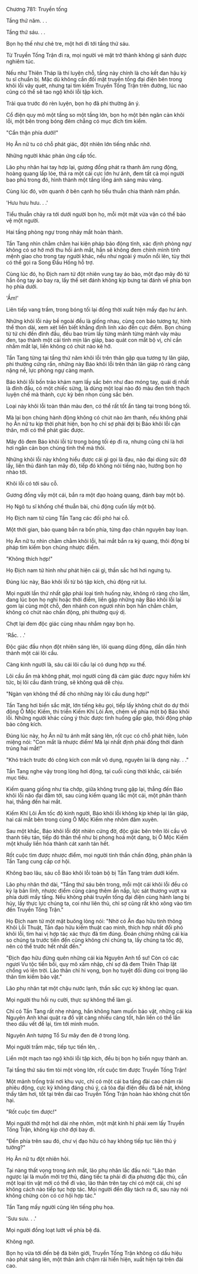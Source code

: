 




Chương 781: Truyền tống


Tầng thứ năm. . .

Tầng thứ sáu. . .

Bọn họ thế như chẻ tre, một hơi đi tới tầng thứ sáu.

Từ Truyền Tống Trận đi ra, mọi người vẻ mặt trở thành không gì sánh được nghiêm túc.

Nếu như Thiên Tháp là thí luyện chỗ, tầng này chính là cho kết đan hậu kỳ tu sĩ chuẩn bị. Mặc dù không cần đối mặt truyền tống đại điện bên trong khôi lỗi vây quét, nhưng tại tìm kiếm Truyền Tống Trận trên đường, lúc nào cũng có thể sẽ tao ngộ khôi lỗi tập kích.

Trải qua trước đó rèn luyện, bọn họ đã phi thường ăn ý.

Cổ điện quy mô một tầng so một tầng lớn, bọn họ một bên ngăn cản khôi lỗi, một bên trong bóng đêm chẳng có mục đích tìm kiếm.

"Cẩn thận phía dưới!"

Họ Ân nữ tu có chỗ phát giác, đột nhiên lớn tiếng nhắc nhở.

Những người khác phản ứng cấp tốc.

Lão phụ nhân hai tay hợp lại, gương đồng phát ra thanh âm rung động, hoàng quang lấp lóe, thả ra một cái cực lớn hư ảnh, đem tất cả mọi người bao phủ trong đó, hình thành một tầng lồng ánh sáng màu vàng.

Cùng lúc đó, vờn quanh ở bên cạnh họ tiểu thuẫn chia thành năm phần.

'Hưu hưu hưu. . .'

Tiểu thuẫn chảy ra tới dưới người bọn họ, mỗi một mặt vừa vặn có thể bảo vệ một người.

Hai tầng phòng ngự trong nháy mắt hoàn thành.

Tần Tang nhìn chằm chằm hai kiện pháp bảo động tĩnh, xác định phòng ngự không có sơ hở mới thu hồi ánh mắt, hắn sẽ không đem chính mình tính mệnh giao cho trong tay người khác, nếu như ngoài ý muốn nổi lên, tùy thời có thể gọi ra Song Đầu Hống hỗ trợ.

Cùng lúc đó, họ Địch nam tử đột nhiên vung tay áo bào, một đạo mây đỏ từ hắn ống tay áo bay ra, lấy thế sét đánh không kịp bưng tai đánh về phía bọn họ phía dưới.

'Ầm!'

Liên tiếp vang trầm, trong bóng tối lại đồng thời xuất hiện mấy đạo hư ảnh.

Những khôi lỗi này bề ngoài đều là giống nhau, cùng con báo tương tự, hình thể thon dài, xem xét liền biết khẳng định linh xảo đến cực điểm. Bọn chúng từ tứ chi đến đỉnh đầu, đều bao trùm lấy từng mảnh từng mảnh vảy màu đen, tạo thành một cái tinh mịn lân giáp, bao quát con mắt bộ vị, chỉ cần nhắm mắt lại, liền không có chút nào kẽ hở.

Tần Tang từng tại tầng thứ năm khôi lỗi trên thân gặp qua tương tự lân giáp, phi thường cứng rắn, những này Báo khôi lỗi trên thân lân giáp rõ ràng càng nặng nề, lực phòng ngự càng mạnh.

Báo khôi lỗi bốn trảo khảm nạm lấy sắc bén như đao móng tay, quái dị nhất là đỉnh đầu, có một chiếc sừng, là dùng một loại nào đó màu đen tinh thạch luyện chế mà thành, cực kỳ bén nhọn cùng sắc bén.

Loại này khôi lỗi toàn thân màu đen, có thể rất tốt ẩn tàng tại trong bóng tối.

Mà lại bọn chúng hành động không có chút nào âm thanh, nếu không phải họ Ân nữ tu kịp thời phát hiện, bọn họ chỉ sợ phải đợi bị Báo khôi lỗi cận thân, mới có thể phát giác được.

Mây đỏ đem Báo khôi lỗi từ trong bóng tối ép đi ra, nhưng cũng chỉ là hơi hơi ngăn cản bọn chúng tình thế mà thôi.

Những khôi lỗi này không hiểu được cái gì gọi là đau, não đại dùng sức đỡ lấy, liên thủ đánh tan mây đỏ, tiếp đó không nói tiếng nào, hướng bọn họ nhào tới.

Khôi lỗi có tới sáu cỗ.

Gương đồng vẫy một cái, bắn ra một đạo hoàng quang, đánh bay một bộ.

Họ Ngô tu sĩ khống chế thuẫn bài, chủ động cuốn lấy một bộ.

Họ Địch nam tử cùng Tần Tang các đối phó hai cỗ.

Một thời gian, bảo quang bắn ra bốn phía, từng đạo chân nguyên bay loạn.

Họ Ân nữ tu nhìn chằm chằm khôi lỗi, hai mắt bắn ra kỳ quang, thôi động bí pháp tìm kiếm bọn chúng nhược điểm.

"Không thích hợp!"

Họ Địch nam tử hình như phát hiện cái gì, thần sắc hơi hơi ngưng tụ.

Đúng lúc này, Báo khôi lỗi từ bỏ tập kích, chủ động rút lui.

Mọi người lần thứ nhất gặp phải loại tình huống này, không rõ ràng cho lắm, đang lúc bọn họ nghi hoặc thời điểm, liền gặp những này Báo khôi lỗi lại gom lại cùng một chỗ, đen nhánh con ngươi nhìn bọn hắn chằm chằm, không có chút nào chấn động, phi thường quỷ dị.

Chợt lại đem độc giác cùng nhau nhắm ngay bọn họ.

'Rắc. . .'

Độc giác đầu nhọn đột nhiên sáng lên, lôi quang dũng động, dần dần hình thành một cái lôi cầu.

Càng kinh người là, sáu cái lôi cầu lại có dung hợp xu thế.

Lôi cầu ẩn mà không phát, mọi người cũng đã cảm giác được nguy hiểm khí tức, bị lôi cầu đánh trúng, sẽ không quá dễ chịu.

"Ngàn vạn không thể để cho những này lôi cầu dung hợp!"

Tần Tang hơi biến sắc mặt, lớn tiếng kêu gọi, tiếp lấy không chút do dự thôi động Ô Mộc Kiếm, thi triển Kiếm Khí Lôi Âm, chém về phía một bộ Báo khôi lỗi. Những người khác cũng ý thức được tình huống gấp gáp, thôi động pháp bảo công kích.

Đúng lúc này, họ Ân nữ tu ánh mắt sáng lên, rốt cục có chỗ phát hiện, luôn miệng nói: "Con mắt là nhược điểm! Mà lại nhất định phải đồng thời đánh trúng hai mắt!"

"Khó trách trước đó công kích con mắt vô dụng, nguyên lai là dạng này. . ."

Tần Tang nghe vậy trong lòng hơi động, tại cuối cùng thời khắc, cải biến mục tiêu.

Kiếm quang giống như tia chớp, giữa không trung gập lại, thẳng đến Báo khôi lỗi não đại đâm tới, sau cùng kiếm quang lắc một cái, một phân thành hai, thẳng đến hai mắt.

Kiếm Khí Lôi Âm tốc độ kinh người, Báo khôi lỗi không kịp khép lại lân giáp, hai cái mắt bên trong cùng Ô Mộc Kiếm nhẹ nhõm đâm xuyên.

Sau một khắc, Báo khôi lỗi đột nhiên cứng đờ, độc giác bên trên lôi cầu vô thanh tiêu tán, tiếp đó thân thể như bị phong hoá một dạng, bị Ô Mộc Kiếm một khuấy liền hóa thành cát xanh tán hết.

Rốt cuộc tìm được nhược điểm, mọi người tinh thần chấn động, phân phân là Tần Tang cung cấp cơ hội.

Không bao lâu, sáu cỗ Báo khôi lỗi toàn bộ bị Tần Tang trảm dưới kiếm.

Lão phụ nhân thở dài, "Tầng thứ sáu bên trong, mỗi một cái khôi lỗi đều có kỳ lạ bản lĩnh, nhược điểm cũng càng thêm ẩn nấp, lực sát thương vượt xa phía dưới mấy tầng. Nếu không phải truyền tống đại điện cùng hành lang bị hủy, lấy thực lực chúng ta, coi như liên thủ, chỉ sợ cũng rất khó xông vào tìm đến Truyền Tống Trận."

Họ Địch nam tử một mặt buông lỏng nói: "Nhờ có Ân đạo hữu tinh thông Khôi Lỗi Thuật, Tần đạo hữu kiếm thuật cao minh, thích hợp nhất đối phó khôi lỗi, tìm hai vị hợp tác xác thực đã tìm đúng. Đoán chừng những cái kia so chúng ta trước tiến đến cũng không chỉ chúng ta, lấy chúng ta tốc độ, nên có thể trước hết nhất đến."

"Địch đạo hữu đừng quên những cái kia Nguyên Anh tổ sư! Còn có các ngươi Vu tộc tiền bối, quy mô xâm nhập, chỉ sợ đã đem Thiên Tháp lật chổng vó lên trời. Lão thân chỉ hi vọng, bọn họ tuyệt đối đừng coi trọng lão thân tìm kiếm bảo vật."

Lão phụ nhân tạt một chậu nước lạnh, thần sắc cực kỳ không lạc quan.

Mọi người thu hồi nụ cười, thực sự không thể làm gì.

Chỉ có Tần Tang rất nhẹ nhàng, hắn không ham muốn bảo vật, những cái kia Nguyên Anh khai quật ra đồ vật càng nhiều càng tốt, hắn liền có thể lần theo dấu vết để lại, tìm tới mình muốn.

Nguyên Anh tượng Tổ Sư mây đen đè ở trong lòng.

Mọi người trầm mặc, tiếp tục tiến lên, .

Liền một mạch tao ngộ khôi lỗi tập kích, đều bị bọn họ biến nguy thành an.

Tại tầng thứ sáu tìm tòi một vòng lớn, rốt cuộc tìm được Truyền Tống Trận!

Một mảnh trống trải nơi khu vực, chỉ có một cái ba tầng đài cao chậm rãi phiêu động, cực kỳ không đáng chú ý, cả tòa đại điện đều đã bể nát, không thấy tăm hơi, tốt tại trên đài cao Truyền Tống Trận hoàn hảo không chút tổn hại.

"Rốt cuộc tìm được!"

Mọi người thở một hơi dài nhẹ nhõm, một mặt kinh hỉ phải xem lấy Truyền Tống Trận, không kịp chờ đợi bay đi.

"Đến phía trên sau đó, chư vị đạo hữu có hay không tiếp tục liên thủ ý tưởng?"

Họ Ân nữ tu đột nhiên hỏi.

Tại nàng thất vọng trong ánh mắt, lão phụ nhân lắc đầu nói: "Lão thân ngược lại là muốn mời trợ thủ, đáng tiếc ta phải đi địa phương đặc thù, cần một loại tín vật mới có thể đi vào, lão thân trên tay chỉ có một cái, chỉ sợ không cách nào tiếp tục hợp tác. Mọi người đến đây tách ra đi, sau này nói không chừng còn có cơ hội hợp tác."

Tần Tang mấy người cũng lên tiếng phụ họa.

'Sưu sưu. . .'

Mọi người đồng loạt lướt về phía bệ đá.

Không ngờ.

Bọn họ vừa tới đến bệ đá biên giới, Truyền Tống Trận không có dấu hiệu nào phát sáng lên, một thân ảnh chậm rãi hiển hiện, xuất hiện tại trên đài cao.





